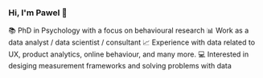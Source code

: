 ### Hi, I'm Pawel 👋

📚 PhD in Psychology with a focus on behavioural research
📊 Work as a data analyst / data scientist / consultant
📈 Experience with data related to UX, product analytics, online behaviour, and many more.
💻 Interested in desiging measurement frameworks and solving problems with data
